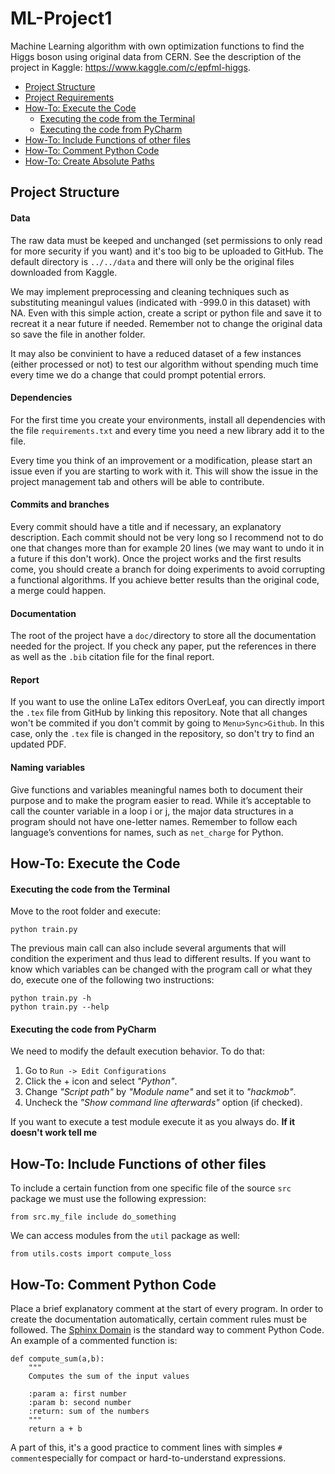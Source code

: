 # ML-Project1

Machine Learning algorithm with own optimization functions to find the Higgs boson using original data from CERN. See the description of the project in Kaggle: https://www.kaggle.com/c/epfml-higgs.

* [Project Structure](#project-structure)
* [Project Requirements](#project-requirements)
* [How-To: Execute the Code](#how-to-execute-the-code)
    - [Executing the code from the Terminal](#executing-the-code-from-the-terminal)
    - [Executing the code from PyCharm](#executing-the-code-from-pycharm)
* [How-To: Include Functions of other files](#how-to-include-functions-of-other-files)
* [How-To: Comment Python Code](#how-to-comment-python-code)
* [How-To: Create Absolute Paths](#how-to-create-absolute-paths)

## Project Structure
#### Data
The raw data must be keeped and unchanged (set permissions to only read for more security if you want) and it's too big to be uploaded to GitHub. The default directory is `../../data` and there will only be the original files downloaded from Kaggle.

We may implement preprocessing and cleaning techniques such as substituting meaningul values (indicated with -999.0 in this dataset) with NA. Even with this simple action, create a script or python file and save it to recreat it a near future if needed. Remember not to change the original data so save the file in another folder.

It may also be convinient to have a reduced dataset of a few instances (either processed or not) to test our algorithm without spending much time every time we do a change that could prompt potential errors.

#### Dependencies
For the first time you create your environments, install all dependencies with the file `requirements.txt` and every time you need a new library add it to the file.

Every time you think of an improvement or a modification, please start an issue even if you are starting to work with it. This will show the issue in the project management tab and others will be able to contribute.

#### Commits and branches
Every commit should have a title and if necessary, an explanatory description. Each commit should not be very long so I recommend not to do one that changes more than for example 20 lines (we may want to undo it in a future if this don't work). Once the project works and the first results come, you should create a branch for doing experiments to avoid corrupting a functional algorithms. If you achieve better results than the original code, a merge could happen.

#### Documentation
The root of the project have a `doc/`directory to store all the documentation needed for the project. If you check any paper, put the references in there as well as the `.bib` citation file for the final report.

#### Report
If you want to use the online LaTex editors OverLeaf, you can directly import the `.tex` file from GitHub by linking this repository. Note that all changes won't be commited if you don't commit by going to `Menu>Sync>Github`. In this case, only the `.tex` file is changed in the repository, so don't try to find an updated PDF.

#### Naming variables
Give functions and variables meaningful names both to document their purpose and to make the program easier to read. While it’s acceptable to call the counter variable in a loop i or j, the major data structures in a program should not have one-letter names. Remember to follow each language’s conventions for names, such as `net_charge` for Python.

## How-To: Execute the Code
#### Executing the code from the Terminal

Move to the root folder and execute:

    python train.py

The previous main call can also include several arguments that will condition the experiment and thus lead to different results. If you want to know which variables can be changed with the program call or what they do, execute one of the following two instructions:

    python train.py -h
    python train.py --help

#### Executing the code from PyCharm

We need to modify the default execution behavior. To do that:

1. Go to `Run -> Edit Configurations`
2. Click the + icon and select _"Python"_.
3. Change _"Script path"_ by _"Module name"_ and set it to _"hackmob"_.
4. Uncheck the _"Show command line afterwards"_ option (if checked).

If you want to execute a test module execute it as you always do. **If it doesn't work tell me**

## How-To: Include Functions of other files

To include a certain function from one specific file of the source `src` package we must use the following expression:

    from src.my_file include do_something
    
We can access modules from the `util` package as well:

    from utils.costs import compute_loss

## How-To: Comment Python Code

Place a brief explanatory comment at the start of every program. In order to create the documentation automatically, certain comment rules must be followed. The [Sphinx Domain](http://www.sphinx-doc.org/en/1.4.8/domains.html#basic-markup) is the standard way to comment Python Code. An example of a commented function is:

    def compute_sum(a,b):
        """
        Computes the sum of the input values
        
        :param a: first number
        :param b: second number
        :return: sum of the numbers
        """
        return a + b
A part of this, it's a good practice to comment lines with simples `# comment`especially for compact or hard-to-understand expressions.
